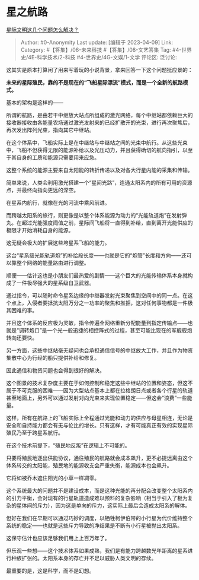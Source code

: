 # 星之航路
[星际文明这几个问题怎么解决？](https://www.zhihu.com/question/593813716/answer/2975394566)

> Author: #0-Anonymity
> Last update: [编辑于 2023-04-09]
> Link:
> Category: #【答集】/06-未来科技 #【答集】/08-文艺答集 
> Tag: #4-世界史/4E-科学技术/2-科技 #4-世界史/4G-文娱/1-文学
> 评论区:
> 泛讨论:

这其实是原本打算闲了用来写着玩的小说背景，拿来回答一下这个问题挺应景的：

**未来的星际殖民，靠的不是现在的“飞船星际漂流”模式，而是一个全新的航路模式。**

基本的架构是这样的——

所谓的航路，是由若干中继放大站点所组成的激光网络，每个中继站都依赖巨大的接收器接收由各能量农场通过激光发射来的已经扩散开的光束，进行再次聚焦后，再次发出阵列光束，指向其它中继站。

在这个体系中，飞船实际上是在中继站与中继站之间的光束中航行。从这些光束中，飞船不但获得无限的能源补给以及光压动力，并且获得确切的航向指引，以至于其自身的工质和能源只需要用来应急。

这整个系统的能源主要来自太阳能的转折传递以及对各大行星内能的采集和传输。

简单来说，人类会利用激光搭建一个“星间光路”，连通太阳系内的所有可用的资源点，并最终向指向更远的深空。

在星系内航行，就像在光的河流中乘风前进。

而跨越太阳系的旅行，则更像是以整个体系能源为动力的“光能轨道炮”在发射弹丸。在超过光能强度阈值之前，星际间飞船将一直得到补给，直到离开光能供应的极限才开始消耗自身的能源。

这无疑会极大的扩展这些垮星系飞船的能力。

这台“星系级光能轨道炮”的补给段长度——也就是它的“炮管”长度和方向——还可以靠整个网络的能量路由进行调整。

顺便——估计这也是小朋友们最热爱的剧情——这个巨大的光能传输体系本身就构成了一件极尽强大的星系级自卫武器。

通过指令，可以随时命令星系边缘的中继器发射光束聚焦到空间中的同一点。在这个点上，入侵者要抵抗太阳万分之一功率的聚焦和推拒，这对任何事物都是一件极其困难的事。

并且这个体系的反应极为灵敏，指令传遍全网络重新分配能量到指定传输点——也就是“调转炮口”是一个光一般迅捷的相控阵式的过程，甚至可能比现在的军舰舰炮转向还要快。

另一方面，这些中继站毫无疑问也会承担通信信号的中继放大工作，并且作为物资集散中心为行经的船只提供补给和修复。

因此通信和物资问题也会得到很好的解决。

这个图景的技术复杂度主要在于如何控制和稳定这些中继站的位置和姿态，但这不属于不可克服的困难——因为大型站点基本上都在拉格朗日点或者各个行星的轨道甚至地面上，另外可以通过发射对向光束来实现位置稳定——但这会“浪费”一些能量。

这样，所有在航路上的飞船实际上全程通过光能和动力的供应与母星相连，无论是安全和自持能力都会有无与伦比的增长。只有这样，才有可能真正有效的实现星际殖民乃至于跨星系航行。

在这个技术前提下，“殖民地反叛”在逻辑上不可能的。

只要将殖民地逐出供能协议，通往殖民的航路就会成本飙升，更不必提远离由这个体系转交的太阳能，殖民地的能源收支会严重失衡，能源成本也会飙升。

它将如被乔木遮住阳光的小草一样凋零。

这个系统最大的问题并不是建设成本，而是这种光能的再分配会改变整个太阳系内的引力平衡，会对现有的行星轨道造成难以预料的复杂影响（相当于引入了极为复杂的星体间的斥力），因为这是单向的斥力，这实际上最后会造成太阳系的解体。

但好在我们在早期可以通过巧妙的调度，以牺牲柯伊伯带的小行星为代价维持整个系统的稳定——也就是这些斥力导致的净结果是不断有小行星被抛出太阳系。

这保守估计也应该足够我们用上上百万年了。

但乐观一些想——这个技术体系如果成熟，我们是有能力跨越数光年距离的星系进行种族扩张的。太阳系本身的存亡并不足以威胁人类文明的存续。

最重要的是，这是科学，而不是幻想。
